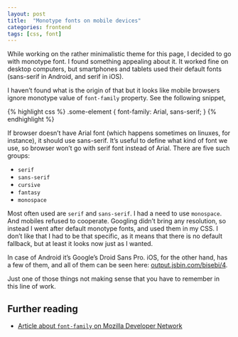 ```yaml
---
layout: post
title:  "Monotype fonts on mobile devices"
categories: frontend
tags: [css, font]
---
```


While working on the rather minimalistic theme for this page, I decided to go with monotype font. I found something appealing about it. It worked fine on desktop computers, but smartphones and tablets used their default fonts (sans-serif in Android, and serif in iOS).

I haven’t found what is the origin of that but it looks like mobile browsers ignore monotype value of `font-family` property. See the following snippet,

{% highlight css %}
.some-element {
    font-family: Arial, sans-serif;
}
{% endhighlight %}

If browser doesn’t have Arial font (which happens sometimes on linuxes, for instance), it should use sans-serif. It’s useful to define what kind of font we use, so browser won’t go with serif font instead of Arial. There are five such groups:

* `serif`
* `sans-serif`
* `cursive`
* `fantasy`
* `monospace`

Most often used are `serif` and `sans-serif`. I had a need to use `monospace`. And mobiles refused to cooperate. Googling didn’t bring any resolution, so instead I went after default monotype fonts, and used them in my CSS. I don’t like that I had to be that specific, as it means that there is no default fallback, but at least it looks now just as I wanted.

In case of Android it’s Google’s Droid Sans Pro. iOS, for the other hand, has a few of them, and all of them can be seen here: [output.jsbin.com/bisebi/4](http://output.jsbin.com/bisebi/4).

Just one of those things not making sense that you have to remember in this line of work.

## Further reading

* [Article about `font-family` on Mozilla Developer Network](https://developer.mozilla.org/pl/docs/Web/CSS/font-family)
